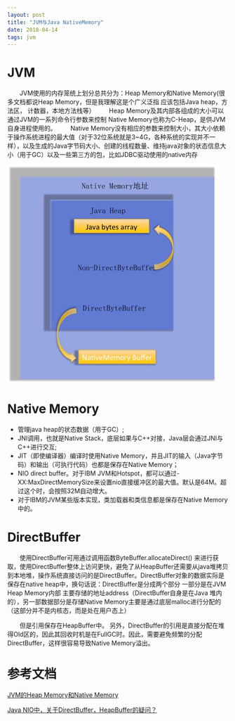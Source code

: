 ```yaml
---
layout: post
title: "JVM与Java NativeMemory"
date: 2018-04-14
tags: jvm
---
```


# JVM

&emsp;&emsp;JVM使用的内存笼统上划分总共分为：Heap Memory和Native Memory(很多文档都说Heap Memory，但是我理解这是个广义泛指 应该包括Java heap，方法区， 计数器，本地方法栈等）
&emsp;&emsp;Heap Memory及其内部各组成的大小可以通过JVM的一系列命令行参数来控制 Native Memory也称为C-Heap，是供JVM自身进程使用的。
&emsp;&emsp;Native Memory没有相应的参数来控制大小，其大小依赖于操作系统进程的最大值（对于32位系统就是3~4G，各种系统的实现并不一样），以及生成的Java字节码大小、创建的线程数量、维持java对象的状态信息大小（用于GC）以及一些第三方的包，比如JDBC驱动使用的native内存

![image01](images/jvm-nm.jpg)

# Native Memory

* 管理java heap的状态数据（用于GC）;
* JNI调用，也就是Native Stack，底层如果与C++对接，Java层会通过JNI与C++进行交互;
* JIT（即使编译器）编译时使用Native Memory，并且JIT的输入（Java字节码）和输出（可执行代码）也都是保存在Native Memory；
* NIO direct buffer。对于IBM JVM和Hotspot，都可以通过-XX:MaxDirectMemorySize来设置nio直接缓冲区的最大值。默认是64M。超过这个时，会按照32M自动增大。
* 对于IBM的JVM某些版本实现，类加载器和类信息都是保存在Native Memory中的。


# DirectBuffer

&emsp;&emsp;使用DirectBuffer可用通过调用函数ByteBuffer.allocateDirect() 来进行获取，使用DirectBuffer整体上访问更快，避免了从HeapBuffer还需要从java堆拷贝到本地堆，操作系统直接访问的是DirectBuffer。DirectBuffer对象的数据实际是保存在native heap中，换句话说：DirectBuffer是分成两个部分 一部分是在JVM Heap Memory内部 主要存储的地址address（DirectBuffer自身是在Java 堆内的），另一部数据部分是存储Native Memory主要是通过底层malloc进行分配的（这部分并不是内核态，而是处在用户态上）

&emsp;&emsp;但是引用保存在HeapBuffer中。 另外，DirectBuffer的引用是直接分配在堆得Old区的，因此其回收时机是在FullGC时。因此，需要避免频繁的分配DirectBuffer，这样很容易导致Native Memory溢出。
  
  
  
  
  
  
  

# 参考文档

[JVM的Heap Memory和Native Memory](http://mahaijin.github.io/2015/04/27/JVM%E7%9A%84Heap%20Memory%E5%92%8CNative%20Memory/)

[Java NIO中，关于DirectBuffer，HeapBuffer的疑问？](https://www.zhihu.com/question/57374068)
